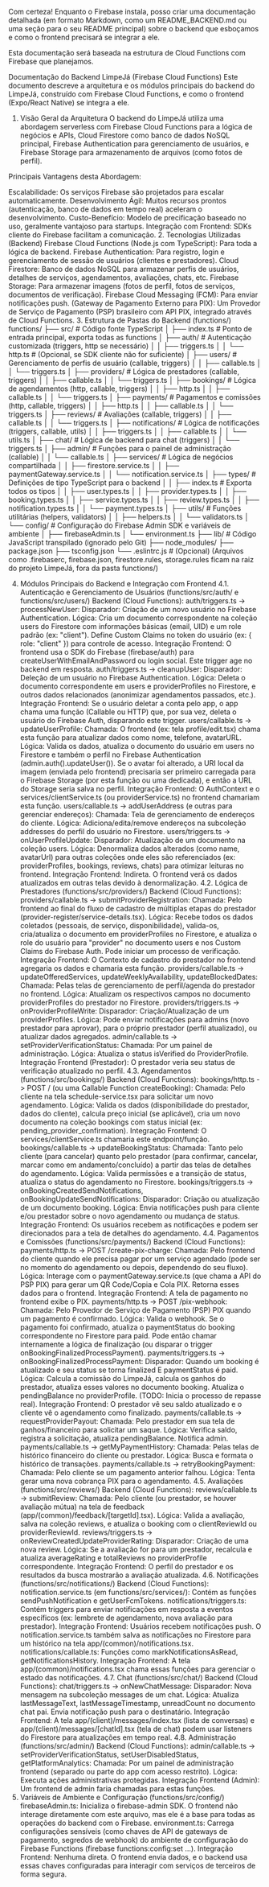 Com certeza! Enquanto o Firebase instala, posso criar uma documentação detalhada (em formato Markdown, como um README_BACKEND.md ou uma seção para o seu README principal) sobre o backend que esboçamos e como o frontend precisará se integrar a ele.

Esta documentação será baseada na estrutura de Cloud Functions com Firebase que planejamos.

Documentação do Backend LimpeJá (Firebase Cloud Functions)
Este documento descreve a arquitetura e os módulos principais do backend do LimpeJá, construído com Firebase Cloud Functions, e como o frontend (Expo/React Native) se integra a ele.

1. Visão Geral da Arquitetura
O backend do LimpeJá utiliza uma abordagem serverless com Firebase Cloud Functions para a lógica de negócios e APIs, Cloud Firestore como banco de dados NoSQL principal, Firebase Authentication para gerenciamento de usuários, e Firebase Storage para armazenamento de arquivos (como fotos de perfil).

Principais Vantagens desta Abordagem:

Escalabilidade: Os serviços Firebase são projetados para escalar automaticamente.
Desenvolvimento Ágil: Muitos recursos prontos (autenticação, banco de dados em tempo real) aceleram o desenvolvimento.
Custo-Benefício: Modelo de precificação baseado no uso, geralmente vantajoso para startups.
Integração com Frontend: SDKs cliente do Firebase facilitam a comunicação.
2. Tecnologias Utilizadas (Backend)
Firebase Cloud Functions (Node.js com TypeScript): Para toda a lógica de backend.
Firebase Authentication: Para registro, login e gerenciamento de sessão de usuários (clientes e prestadores).
Cloud Firestore: Banco de dados NoSQL para armazenar perfis de usuários, detalhes de serviços, agendamentos, avaliações, chats, etc.
Firebase Storage: Para armazenar imagens (fotos de perfil, fotos de serviços, documentos de verificação).
Firebase Cloud Messaging (FCM): Para enviar notificações push.
(Gateway de Pagamento Externo para PIX): Um Provedor de Serviço de Pagamento (PSP) brasileiro com API PIX, integrado através de Cloud Functions.
3. Estrutura de Pastas do Backend (functions/)
functions/
├── src/                  # Código fonte TypeScript
│   ├── index.ts          # Ponto de entrada principal, exporta todas as functions
│   ├── auth/             # Autenticação customizada (triggers, http se necessário)
│   │   ├── triggers.ts
│   │   └── http.ts       # (Opcional, se SDK cliente não for suficiente)
│   ├── users/            # Gerenciamento de perfis de usuário (callable, triggers)
│   │   ├── callable.ts
│   │   └── triggers.ts
│   ├── providers/        # Lógica de prestadores (callable, triggers)
│   │   ├── callable.ts
│   │   └── triggers.ts
│   ├── bookings/         # Lógica de agendamentos (http, callable, triggers)
│   │   ├── http.ts
│   │   ├── callable.ts
│   │   └── triggers.ts
│   ├── payments/         # Pagamentos e comissões (http, callable, triggers)
│   │   ├── http.ts
│   │   ├── callable.ts
│   │   └── triggers.ts
│   ├── reviews/          # Avaliações (callable, triggers)
│   │   ├── callable.ts
│   │   └── triggers.ts
│   ├── notifications/    # Lógica de notificações (triggers, callable, utils)
│   │   ├── triggers.ts
│   │   ├── callable.ts
│   │   └── utils.ts
│   ├── chat/             # Lógica de backend para chat (triggers)
│   │   └── triggers.ts
│   ├── admin/            # Funções para o painel de administração (callable)
│   │   └── callable.ts
│   ├── services/         # Lógica de negócios compartilhada
│   │   ├── firestore.service.ts
│   │   ├── paymentGateway.service.ts
│   │   └── notification.service.ts
│   ├── types/            # Definições de tipo TypeScript para o backend
│   │   ├── index.ts      # Exporta todos os tipos
│   │   ├── user.types.ts
│   │   ├── provider.types.ts
│   │   ├── booking.types.ts
│   │   ├── service.types.ts
│   │   ├── review.types.ts
│   │   ├── notification.types.ts
│   │   └── payment.types.ts
│   ├── utils/            # Funções utilitárias (helpers, validators)
│   │   ├── helpers.ts
│   │   └── validators.ts
│   └── config/           # Configuração do Firebase Admin SDK e variáveis de ambiente
│       ├── firebaseAdmin.ts
│       └── environment.ts
├── lib/                  # Código JavaScript transpilado (ignorado pelo Git)
├── node_modules/
├── package.json
├── tsconfig.json
└── .eslintrc.js          # (Opcional)
(Arquivos como .firebaserc, firebase.json, firestore.rules, storage.rules ficam na raiz do projeto LimpeJá, fora da pasta functions/)

4. Módulos Principais do Backend e Integração com Frontend
4.1. Autenticação e Gerenciamento de Usuários (functions/src/auth/ e functions/src/users/)
Backend (Cloud Functions):
auth/triggers.ts -> processNewUser:
Disparador: Criação de um novo usuário no Firebase Authentication.
Lógica: Cria um documento correspondente na coleção users do Firestore com informações básicas (email, UID) e um role padrão (ex: "client"). Define Custom Claims no token do usuário (ex: { role: "client" }) para controle de acesso.
Integração Frontend: O frontend usa o SDK do Firebase (firebase/auth) para createUserWithEmailAndPassword ou login social. Este trigger age no backend em resposta.
auth/triggers.ts -> cleanupUser:
Disparador: Deleção de um usuário no Firebase Authentication.
Lógica: Deleta o documento correspondente em users e providerProfiles no Firestore, e outros dados relacionados (anonimizar agendamentos passados, etc.).
Integração Frontend: Se o usuário deletar a conta pelo app, o app chama uma função (Callable ou HTTP) que, por sua vez, deleta o usuário do Firebase Auth, disparando este trigger.
users/callable.ts -> updateUserProfile:
Chamada: O frontend (ex: tela profile/edit.tsx) chama esta função para atualizar dados como nome, telefone, avatarURL.
Lógica: Valida os dados, atualiza o documento do usuário em users no Firestore e também o perfil no Firebase Authentication (admin.auth().updateUser()). Se o avatar foi alterado, a URI local da imagem (enviada pelo frontend) precisaria ser primeiro carregada para o Firebase Storage (por esta função ou uma dedicada), e então a URL do Storage seria salva no perfil.
Integração Frontend: O AuthContext e o services/clientService.ts (ou providerService.ts) no frontend chamariam esta função.
users/callable.ts -> addUserAddress (e outras para gerenciar endereços):
Chamada: Tela de gerenciamento de endereços do cliente.
Lógica: Adiciona/edita/remove endereços na subcoleção addresses do perfil do usuário no Firestore.
users/triggers.ts -> onUserProfileUpdate:
Disparador: Atualização de um documento na coleção users.
Lógica: Denormaliza dados alterados (como name, avatarUrl) para outras coleções onde eles são referenciados (ex: providerProfiles, bookings, reviews, chats) para otimizar leituras no frontend.
Integração Frontend: Indireta. O frontend verá os dados atualizados em outras telas devido à denormalização.
4.2. Lógica de Prestadores (functions/src/providers/)
Backend (Cloud Functions):
providers/callable.ts -> submitProviderRegistration:
Chamada: Pelo frontend ao final do fluxo de cadastro de múltiplas etapas do prestador (provider-register/service-details.tsx).
Lógica: Recebe todos os dados coletados (pessoais, de serviço, disponibilidade), valida-os, cria/atualiza o documento em providerProfiles no Firestore, e atualiza o role do usuário para "provider" no documento users e nos Custom Claims do Firebase Auth. Pode iniciar um processo de verificação.
Integração Frontend: O Contexto de cadastro do prestador no frontend agregaria os dados e chamaria esta função.
providers/callable.ts -> updateOfferedServices, updateWeeklyAvailability, updateBlockedDates:
Chamada: Pelas telas de gerenciamento de perfil/agenda do prestador no frontend.
Lógica: Atualizam os respectivos campos no documento providerProfiles do prestador no Firestore.
providers/triggers.ts -> onProviderProfileWrite:
Disparador: Criação/Atualização de um providerProfiles.
Lógica: Pode enviar notificações para admins (novo prestador para aprovar), para o próprio prestador (perfil atualizado), ou atualizar dados agregados.
admin/callable.ts -> setProviderVerificationStatus:
Chamada: Por um painel de administração.
Lógica: Atualiza o status isVerified do ProviderProfile.
Integração Frontend (Prestador): O prestador veria seu status de verificação atualizado no perfil.
4.3. Agendamentos (functions/src/bookings/)
Backend (Cloud Functions):
bookings/http.ts -> POST / (ou uma Callable Function createBooking):
Chamada: Pelo cliente na tela schedule-service.tsx para solicitar um novo agendamento.
Lógica: Valida os dados (disponibilidade do prestador, dados do cliente), calcula preço inicial (se aplicável), cria um novo documento na coleção bookings com status inicial (ex: pending_provider_confirmation).
Integração Frontend: O services/clientService.ts chamaria este endpoint/função.
bookings/callable.ts -> updateBookingStatus:
Chamada: Tanto pelo cliente (para cancelar) quanto pelo prestador (para confirmar, cancelar, marcar como em andamento/concluído) a partir das telas de detalhes do agendamento.
Lógica: Valida permissões e a transição de status, atualiza o status do agendamento no Firestore.
bookings/triggers.ts -> onBookingCreatedSendNotifications, onBookingUpdateSendNotifications:
Disparador: Criação ou atualização de um documento booking.
Lógica: Envia notificações push para cliente e/ou prestador sobre o novo agendamento ou mudança de status.
Integração Frontend: Os usuários recebem as notificações e podem ser direcionados para a tela de detalhes do agendamento.
4.4. Pagamentos e Comissões (functions/src/payments/)
Backend (Cloud Functions):
payments/http.ts -> POST /create-pix-charge:
Chamada: Pelo frontend do cliente quando ele precisa pagar por um serviço agendado (pode ser no momento do agendamento ou depois, dependendo do seu fluxo).
Lógica: Interage com o paymentGateway.service.ts (que chama a API do PSP PIX) para gerar um QR Code/Copia e Cola PIX. Retorna esses dados para o frontend.
Integração Frontend: A tela de pagamento no frontend exibe o PIX.
payments/http.ts -> POST /pix-webhook:
Chamada: Pelo Provedor de Serviço de Pagamento (PSP) PIX quando um pagamento é confirmado.
Lógica: Valida o webhook. Se o pagamento foi confirmado, atualiza o paymentStatus do booking correspondente no Firestore para paid. Pode então chamar internamente a lógica de finalização (ou disparar o trigger onBookingFinalizedProcessPayment).
payments/triggers.ts -> onBookingFinalizedProcessPayment:
Disparador: Quando um booking é atualizado e seu status se torna finalized E paymentStatus é paid.
Lógica: Calcula a comissão do LimpeJá, calcula os ganhos do prestador, atualiza esses valores no documento booking. Atualiza o pendingBalance no providerProfile. (TODO: Inicia o processo de repasse real).
Integração Frontend: O prestador vê seu saldo atualizado e o cliente vê o agendamento como finalizado.
payments/callable.ts -> requestProviderPayout:
Chamada: Pelo prestador em sua tela de ganhos/financeiro para solicitar um saque.
Lógica: Verifica saldo, registra a solicitação, atualiza pendingBalance. Notifica admin.
payments/callable.ts -> getMyPaymentHistory:
Chamada: Pelas telas de histórico financeiro do cliente ou prestador.
Lógica: Busca e formata o histórico de transações.
payments/callable.ts -> retryBookingPayment:
Chamada: Pelo cliente se um pagamento anterior falhou.
Lógica: Tenta gerar uma nova cobrança PIX para o agendamento.
4.5. Avaliações (functions/src/reviews/)
Backend (Cloud Functions):
reviews/callable.ts -> submitReview:
Chamada: Pelo cliente (ou prestador, se houver avaliação mútua) na tela de feedback (app/(common)/feedback/[targetId].tsx).
Lógica: Valida a avaliação, salva na coleção reviews, e atualiza o booking com o clientReviewId ou providerReviewId.
reviews/triggers.ts -> onReviewCreatedUpdateProviderRating:
Disparador: Criação de uma nova review.
Lógica: Se a avaliação for para um prestador, recalcula e atualiza averageRating e totalReviews no providerProfile correspondente.
Integração Frontend: O perfil do prestador e os resultados da busca mostrarão a avaliação atualizada.
4.6. Notificações (functions/src/notifications/)
Backend (Cloud Functions):
notification.service.ts (em functions/src/services/): Contém as funções sendPushNotification e getUserFcmTokens.
notifications/triggers.ts: Contém triggers para enviar notificações em resposta a eventos específicos (ex: lembrete de agendamento, nova avaliação para prestador).
Integração Frontend: Usuários recebem notificações push. O notification.service.ts também salva as notificações no Firestore para um histórico na tela app/(common)/notifications.tsx.
notifications/callable.ts: Funções como markNotificationsAsRead, getNotificationsHistory.
Integração Frontend: A tela app/(common)/notifications.tsx chama essas funções para gerenciar o estado das notificações.
4.7. Chat (functions/src/chat/)
Backend (Cloud Functions):
chat/triggers.ts -> onNewChatMessage:
Disparador: Nova mensagem na subcoleção messages de um chat.
Lógica: Atualiza lastMessageText, lastMessageTimestamp, unreadCount no documento chat pai. Envia notificação push para o destinatário.
Integração Frontend: A tela app/(client)/messages/index.tsx (lista de conversas) e app/(client)/messages/[chatId].tsx (tela de chat) podem usar listeners do Firestore para atualizações em tempo real.
4.8. Administração (functions/src/admin/)
Backend (Cloud Functions):
admin/callable.ts -> setProviderVerificationStatus, setUserDisabledStatus, getPlatformAnalytics:
Chamada: Por um painel de administração frontend (separado ou parte do app com acesso restrito).
Lógica: Executa ações administrativas protegidas.
Integração Frontend (Admin): Um frontend de admin faria chamadas para estas funções.
5. Variáveis de Ambiente e Configuração (functions/src/config/)
firebaseAdmin.ts: Inicializa o firebase-admin SDK. O frontend não interage diretamente com este arquivo, mas ele é a base para todas as operações do backend com o Firebase.
environment.ts: Carrega configurações sensíveis (como chaves de API de gateways de pagamento, segredos de webhook) do ambiente de configuração do Firebase Functions (firebase functions:config:set ...).
Integração Frontend: Nenhuma direta. O frontend envia dados, e o backend usa essas chaves configuradas para interagir com serviços de terceiros de forma segura.